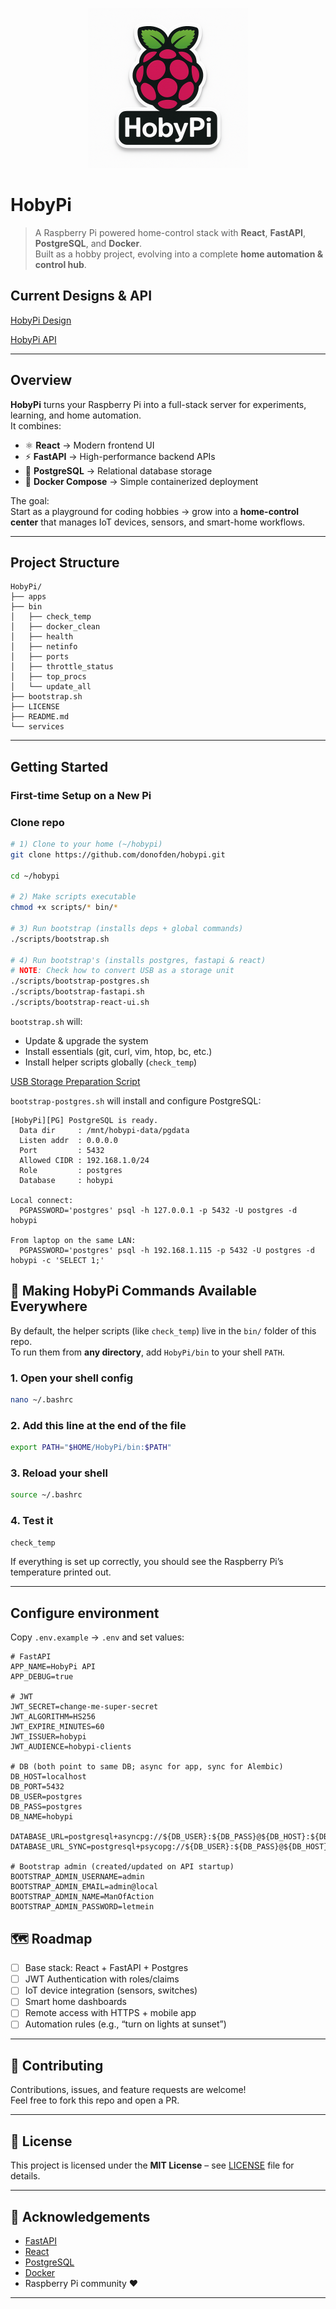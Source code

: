 <p align="center">
  <img src="apps/react-ui/HobyPi.png" alt="HobyPi" width="256">
</p>

# HobyPi

> A Raspberry Pi powered home-control stack with **React**, **FastAPI**, **PostgreSQL**, and **Docker**.  
> Built as a hobby project, evolving into a complete **home automation & control hub**.

## Current Designs & API

[HobyPi Design](docs/HobyPi.md)

[HobyPi API](docs/HobyPi-API.md)

---

## Overview

**HobyPi** turns your Raspberry Pi into a full-stack server for experiments, learning, and home automation.  
It combines:

- ⚛️ **React** → Modern frontend UI  
- ⚡ **FastAPI** → High-performance backend APIs  
- 🐘 **PostgreSQL** → Relational database storage  
- 🐳 **Docker Compose** → Simple containerized deployment  

The goal:  
Start as a playground for coding hobbies → grow into a **home-control center** that manages IoT devices, sensors, and smart-home workflows.

---

## Project Structure

```
HobyPi/
├── apps
├── bin
│   ├── check_temp
│   ├── docker_clean
│   ├── health
│   ├── netinfo
│   ├── ports
│   ├── throttle_status
│   ├── top_procs
│   └── update_all
├── bootstrap.sh
├── LICENSE
├── README.md
└── services
```

---

## Getting Started

### First-time Setup on a New Pi

### Clone repo
```bash
# 1) Clone to your home (~/hobypi)
git clone https://github.com/donofden/hobypi.git 

cd ~/hobypi

# 2) Make scripts executable
chmod +x scripts/* bin/*

# 3) Run bootstrap (installs deps + global commands)
./scripts/bootstrap.sh

# 4) Run bootstrap's (installs postgres, fastapi & react)
# NOTE: Check how to convert USB as a storage unit
./scripts/bootstrap-postgres.sh
./scripts/bootstrap-fastapi.sh
./scripts/bootstrap-react-ui.sh
```

`bootstrap.sh` will:
- Update & upgrade the system
- Install essentials (git, curl, vim, htop, bc, etc.)
- Install helper scripts globally (`check_temp`)

[USB Storage Preparation Script](docs/PREPARE_USB_STORAGE.md)

`bootstrap-postgres.sh` will install and configure PostgreSQL:

```
[HobyPi][PG] PostgreSQL is ready.
  Data dir     : /mnt/hobypi-data/pgdata
  Listen addr  : 0.0.0.0
  Port         : 5432
  Allowed CIDR : 192.168.1.0/24
  Role         : postgres
  Database     : hobypi

Local connect:
  PGPASSWORD='postgres' psql -h 127.0.0.1 -p 5432 -U postgres -d hobypi

From laptop on the same LAN:
  PGPASSWORD='postgres' psql -h 192.168.1.115 -p 5432 -U postgres -d hobypi -c 'SELECT 1;'
```

## 🔧 Making HobyPi Commands Available Everywhere

By default, the helper scripts (like `check_temp`) live in the `bin/` folder of this repo.  
To run them from **any directory**, add `HobyPi/bin` to your shell `PATH`.

### 1. Open your shell config
```bash
nano ~/.bashrc
```

### 2. Add this line at the end of the file
```bash
export PATH="$HOME/HobyPi/bin:$PATH"
```

### 3. Reload your shell
```bash
source ~/.bashrc
```

### 4. Test it
```bash
check_temp
```

If everything is set up correctly, you should see the Raspberry Pi’s temperature printed out.

---

## Configure environment
Copy `.env.example` → `.env` and set values:
```env
# FastAPI
APP_NAME=HobyPi API
APP_DEBUG=true

# JWT
JWT_SECRET=change-me-super-secret
JWT_ALGORITHM=HS256
JWT_EXPIRE_MINUTES=60
JWT_ISSUER=hobypi
JWT_AUDIENCE=hobypi-clients

# DB (both point to same DB; async for app, sync for Alembic)
DB_HOST=localhost
DB_PORT=5432
DB_USER=postgres
DB_PASS=postgres
DB_NAME=hobypi

DATABASE_URL=postgresql+asyncpg://${DB_USER}:${DB_PASS}@${DB_HOST}:${DB_PORT}/${DB_NAME}
DATABASE_URL_SYNC=postgresql+psycopg://${DB_USER}:${DB_PASS}@${DB_HOST}:${DB_PORT}/${DB_NAME}

# Bootstrap admin (created/updated on API startup)
BOOTSTRAP_ADMIN_USERNAME=admin
BOOTSTRAP_ADMIN_EMAIL=admin@local
BOOTSTRAP_ADMIN_NAME=ManOfAction
BOOTSTRAP_ADMIN_PASSWORD=letmein
```

## 🗺️ Roadmap

- [ ] Base stack: React + FastAPI + Postgres  
- [ ] JWT Authentication with roles/claims  
- [ ] IoT device integration (sensors, switches)  
- [ ] Smart home dashboards  
- [ ] Remote access with HTTPS + mobile app  
- [ ] Automation rules (e.g., “turn on lights at sunset”)  

---

## 🤝 Contributing

Contributions, issues, and feature requests are welcome!  
Feel free to fork this repo and open a PR.

---

## 📜 License

This project is licensed under the **MIT License** – see [LICENSE](LICENSE) file for details.

---

## 🌟 Acknowledgements

- [FastAPI](https://fastapi.tiangolo.com/)  
- [React](https://react.dev/)  
- [PostgreSQL](https://www.postgresql.org/)  
- [Docker](https://www.docker.com/)  
- Raspberry Pi community ❤️

---
